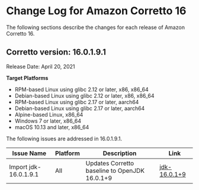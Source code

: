 # Change Log for Amazon Corretto 16

The following sections describe the changes for each release of Amazon Corretto 16.

## Corretto version: 16.0.1.9.1

Release Date: April 20, 2021

**Target Platforms**

+  RPM-based Linux using glibc 2.12 or later, x86, x86_64
+  Debian-based Linux using glibc 2.12 or later, x86, x86_64
+  RPM-based Linux using glibc 2.17 or later, aarch64
+  Debian-based Linux using glibc 2.17 or later, aarch64
+  Alpine-based Linux, x86_64
+  Windows 7 or later, x86_64
+  macOS 10.13 and later, x86_64

The following issues are addressed in 16.0.1.9.1.

| Issue Name | Platform | Description | Link |
| --- | --- | --- | --- |
| Import jdk-16.0.1.9.1 | All | Updates Corretto baseline to OpenJDK 16.0.1+9 | [jdk-16.0.1+9](https://github.com/openjdk/jdk16u/releases/tag/jdk-16.0.1%2B9)